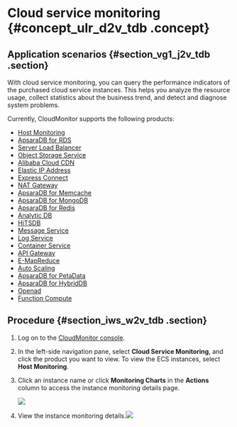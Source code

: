 # Cloud service monitoring {#concept_ulr_d2v_tdb .concept}

## Application scenarios {#section_vg1_j2v_tdb .section}

With cloud service monitoring, you can query the performance indicators of the purchased cloud service instances. This helps you analyze the resource usage, collect statistics about the business trend, and detect and diagnose system problems.

Currently, CloudMonitor supports the following products:

-   [Host Monitoring](https://help.aliyun.com/document_detail/43505.html)
-   [ApsaraDB for RDS](https://help.aliyun.com/document_detail/28587.html)
-   [Server Load Balancer](https://help.aliyun.com/document_detail/28588.html)
-   [Object Storage Service](https://help.aliyun.com/document_detail/28589.html)
-   [Alibaba Cloud CDN](https://help.aliyun.com/document_detail/28595.html)
-   [Elastic IP Address](https://help.aliyun.com/document_detail/28591.html)
-   [Express Connect](https://help.aliyun.com/document_detail/50555.html)
-   [NAT Gateway](https://help.aliyun.com/document_detail/57183.html)
-   [ApsaraDB for Memcache](https://help.aliyun.com/document_detail/28590.html)
-   [ApsaraDB for MongoDB](https://help.aliyun.com/document_detail/35259.html)
-   [ApsaraDB for Redis](https://help.aliyun.com/document_detail/28592.html)
-   [Analytic DB](https://help.aliyun.com/document_detail/28594.html)
-   [HiTSDB](https://help.aliyun.com/document_detail/58108.html)
-   [Message Service](https://help.aliyun.com/document_detail/28593.html)
-   [Log Service](https://help.aliyun.com/document_detail/28596.html)
-   [Container Service](https://help.aliyun.com/document_detail/32448.html)
-   [API Gateway](https://help.aliyun.com/document_detail/44584.html)
-   [E-MapReduce](https://help.aliyun.com/document_detail/44585.html)
-   [Auto Scaling](https://help.aliyun.com/document_detail/45115.html)
-   [ApsaraDB for PetaData](https://help.aliyun.com/document_detail/45116.html)
-   [ApsaraDB for HybridDB](https://help.aliyun.com/document_detail/50573.html)
-   [Openad](https://help.aliyun.com/document_detail/52007.html)
-   [Function Compute](https://help.aliyun.com/document_detail/53005.html)

## Procedure {#section_iws_w2v_tdb .section}

1.  Log on to the [CloudMonitor console](https://partners-intl.console.aliyun.com/#/cms).
2.  In the left-side navigation pane, select **Cloud Service Monitoring**, and click the product you want to view. To view the ECS instances, select **Host Monitoring**.
3.  Click an instance name or click **Monitoring Charts** in the **Actions** column to access the instance monitoring details page.

    ![](http://static-aliyun-doc.oss-cn-hangzhou.aliyuncs.com/assets/img/6128/1543478221981_en-US.png)

4.  View the instance monitoring details.![](http://static-aliyun-doc.oss-cn-hangzhou.aliyuncs.com/assets/img/6128/1543478221984_en-US.png)

